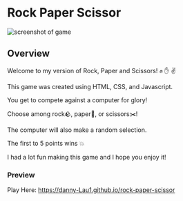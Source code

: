 # Rock Paper Scissor

![screenshot of game](https://github.com/Danny-Lau1/rock-paper-scissor/blob/main/images/rock-paper-scissor-screenshot.png)

## Overview

Welcome to my version of Rock, Paper and Scissors! :fist: :hand: :v:

This game was created using HTML, CSS, and Javascript.

You get to compete against a computer for glory! 

Choose among rock:rock:, paper:page_facing_up:, or scissors:scissors:!

The computer will also make a random selection.

The first to 5 points wins :boom:

I had a lot fun making this game and I hope you enjoy it!

### Preview

Play Here: https://danny-Lau1.github.io/rock-paper-scissor

